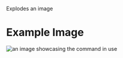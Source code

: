 Explodes an image

# Example Image

![an image showcasing the command in use](/static/images/commands/heavensdoor/heavens%20door%20explode.png)